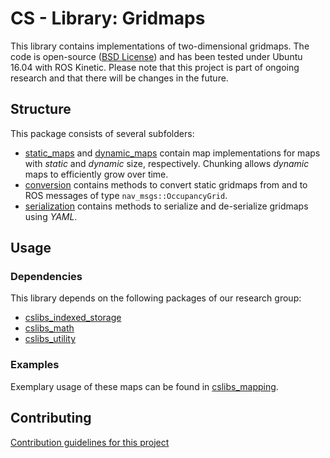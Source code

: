 # CS - Library: Gridmaps
This library contains implementations of two-dimensional gridmaps. The code is open-source ([BSD License](LICENSE)) and has been tested under Ubuntu 16.04 with ROS Kinetic. Please note that this project is part of ongoing research and that there will be changes in the future.

## Structure
This package consists of several subfolders:

* [static\_maps](cslibs_gridmaps/include/cslibs_gridmaps/static_maps/) and [dynamic\_maps](cslibs_gridmaps/include/cslibs_gridmaps/dynamic_maps/) contain map implementations for maps with *static* and *dynamic* size, respectively. Chunking allows *dynamic* maps to efficiently grow over time.
* [conversion](cslibs_gridmaps/include/cslibs_gridmaps/static_maps/conversion/) contains methods to convert static gridmaps from and to ROS messages of type ``nav_msgs::OccupancyGrid``.
* [serialization](cslibs_gridmaps/include/cslibs_gridmaps/serialization/) contains methods to serialize and de-serialize gridmaps using *YAML*.

## Usage

### Dependencies
This library depends on the following packages of our research group:

* [cslibs\_indexed\_storage](https://github.com/cogsys-tuebingen/cslibs_indexed_storage)
* [cslibs\_math](https://github.com/cogsys-tuebingen/cslibs_math)
* [cslibs\_utility](https://github.com/cogsys-tuebingen/cslibs_utility)

### Examples
Exemplary usage of these maps can be found in [cslibs\_mapping](https://github.com/cogsys-tuebingen/cslibs_mapping/tree/master/src/mapper).

## Contributing
[Contribution guidelines for this project](CONTRIBUTING.md)

